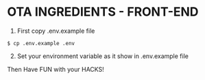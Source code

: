 # OTA INGREDIENTS - FRONT-END

1. First copy .env.example file

```
$ cp .env.example .env
```

2. Set your environment variable as it show in .env.example file

Then Have FUN with your HACKS!
